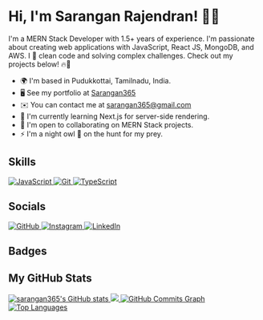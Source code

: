 <!-- Hi! Insert Your Image Here -->
<!-- Example: ![Profile Image](https://user-images.githubusercontent.com/18350557/176309783-0785949b-9127-417c-8b55-ab5a4333674e.gif) -->

# Hi, I'm Sarangan Rajendran! 🌌🚀

I'm a MERN Stack Developer with 1.5+ years of experience. I'm passionate about creating web applications with JavaScript, React JS, MongoDB, and AWS. I 💙 clean code and solving complex challenges. Check out my projects below! 🔥🚀

- 🌍  I'm based in Pudukkottai, Tamilnadu, India.
- 🖥️  See my portfolio at [Sarangan365](http://sarangan365.netlify.app/)
- ✉️  You can contact me at [sarangan365@gmail.com](mailto:sarangan365@gmail.com)
- 🧠  I'm currently learning Next.js for server-side rendering.
- 🤝  I'm open to collaborating on MERN Stack projects.
- ⚡  I'm a night owl 🦉 on the hunt for my prey.

## Skills

<div class="grid grid-cols-4 gap-4">
  <a href="https://developer.mozilla.org/en-US/docs/Web/JavaScript" target="_blank" rel="noreferrer">
    <img src="https://raw.githubusercontent.com/danielcranney/readme-generator/main/public/icons/skills/javascript-colored.svg" alt="JavaScript" class="w-16 h-16" />
  </a>
  <a href="https://git-scm.com/" target="_blank" rel="noreferrer">
    <img src="https://raw.githubusercontent.com/danielcranney/readme-generator/main/public/icons/skills/git-colored.svg" alt="Git" class="w-16 h-16" />
  </a>
  <a href="https://www.typescriptlang.org/" target="_blank" rel="noreferrer">
    <img src="https://raw.githubusercontent.com/danielcranney/readme-generator/main/public/icons/skills/typescript-colored.svg" alt="TypeScript" class="w-16 h-16" />
  </a>
  <!-- Add more skills here -->
</div>

## Socials

<div class="flex space-x-4">
  <a href="https://www.github.com/sarangan365" target="_blank" rel="noreferrer">
    <img src="https://raw.githubusercontent.com/danielcranney/readme-generator/main/public/icons/socials/github.svg" alt="GitHub" class="w-8 h-8" />
  </a>
  <a href="http://www.instagram.com/sarangan365" target="_blank" rel="noreferrer">
    <img src="https://raw.githubusercontent.com/danielcranney/readme-generator/main/public/icons/socials/instagram.svg" alt="Instagram" class="w-8 h-8" />
  </a>
  <a href="https://www.linkedin.com/in/sarangan365" target="_blank" rel="noreferrer">
    <img src="https://raw.githubusercontent.com/danielcranney/readme-generator/main/public/icons/socials/linkedin.svg" alt="LinkedIn" class="w-8 h-8" />
  </a>
  <!-- Add more social icons here -->
</div>

## Badges

<!-- Add your badges here -->

## My GitHub Stats

<div class="grid grid-cols-2 gap-4">
  <a href="http://www.github.com/sarangan365">
    <img src="https://github-readme-stats.vercel.app/api?username=sarangan365&show_icons=true&hide=&count_private=true&title_color=0891b2&text_color=ffffff&icon_color=0891b2&bg_color=0f172a&hide_border=true&show_icons=true" alt="sarangan365's GitHub stats" />
  </a>
  <a href="http://www.github.com/sarangan365">
    <img src="https://github-readme-streak-stats.herokuapp.com/?user=sarangan365&stroke=ffffff&background=0f172a&ring=0891b2&fire=0891b2&currStreakNum=ffffff&currStreakLabel=0891b2&sideNums=ffffff&sideLabels=ffffff&dates=ffffff&hide_border=true" />
  </a>
  <a href="http://www.github.com/sarangan365">
    <img src="https://github-readme-activity-graph.cyclic.app/graph?username=sarangan365&bg_color=0f172a&color=ffffff&line=0891b2&point=ffffff&area_color=0f172a&area=true&hide_border=true&custom_title=GitHub%20Commits%20Graph" alt="GitHub Commits Graph" />
  </a>
  <a href="https://github.com/sarangan365">
    <img src="https://github-readme-stats.vercel.app/api/top-langs/?username=sarangan365&langs_count=10&title_color=0891b2&text_color=ffffff&icon_color=0891b2&bg_color=0f172a&hide_border=true&locale=en&custom_title=Top%20%Languages" alt="Top Languages" />
  </a>
</div>
